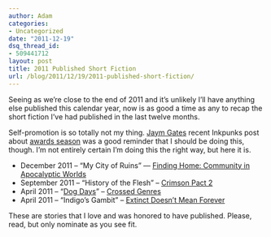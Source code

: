 ```yaml
---
author: Adam
categories:
- Uncategorized
date: "2011-12-19"
dsq_thread_id:
- 509441712
layout: post
title: 2011 Published Short Fiction
url: /blog/2011/12/19/2011-published-short-fiction/
---
```

Seeing as we&#8217;re close to the end of 2011 and it&#8217;s unlikely I&#8217;ll have anything else published this calendar year, now is as good a time as any to recap the short fiction I&#8217;ve had published in the last twelve months.

Self-promotion is so totally not my thing. [Jaym Gates](1) recent Inkpunks post about [awards season](2) was a good reminder that I should be doing this, though. I&#8217;m not entirely certain I&#8217;m doing this the right way, but here it is.

  * December 2011 &#8211; &#8220;My City of Ruins&#8221; &#8212; [Finding Home: Community in Apocalyptic Worlds](3)
  * September 2011 – “History of the Flesh” – [Crimson Pact 2](4)
  * April 2011 – “[Dog Days](5)” – [Crossed Genres](6)
  * April 2011 – “Indigo’s Gambit” – [Extinct Doesn’t Mean Forever](7)

These are stories that I love and was honored to have published. Please, read, but only nominate as you see fit.

 [1]: http://wingsliftingwide.wordpress.com/
 [2]: http://www.inkpunks.com/2011/12/14/i-nominate-thee/
 [3]: http://www.timidpirate.com/books-booty/finding-home-community-in-apocalyptic-worlds/
 [4]: http://www.thecrimsonpact.com/
 [5]: http://crossedgenres.com/archives/028-superhero/dog-days-by-adam-israel/
 [6]: http://crossedgenres.com/
 [7]: http://www.amazon.com/Extinct-Doesnt-Mean-Forever-ebook/dp/B004SUOWMU
